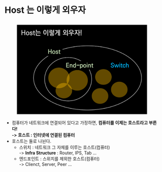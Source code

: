 # Host 는 이렇게 외우자

##

<figure><img src="../../../../.gitbook/assets/image (9).png" alt=""><figcaption></figcaption></figure>

* 컴퓨터가 네트워크에 연결되어 있다고 가정하면, **컴퓨터를 이제는 호스트라고 부른다!**\
  **-> 호스트 : 인터넷에 연결된 컴퓨터**
* 호스트는 둘로 나뉜다.
  * 스위치 : 네트워크 그 자체를 이루는 호스트(컴퓨터)\
    \-> **Infra Structure** : Router, IPS, Tab ...
  * 엔드포인트 : 스위치를 제외한 호스트(컴퓨터)\
    \-> Clienct, Server, Peer ...

